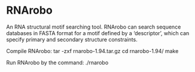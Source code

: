 RNArobo
=======

An RNA structural motif searching tool. RNArobo can search sequence databases in FASTA format for a motif defined by a ‘descriptor’, which can specify primary and secondary structure constraints.

Compile RNArobo:
tar -zxf rnarobo-1.94.tar.gz
cd rnarobo-1.94/
make


Run RNArobo by the command:
./rnarobo <descriptor-file> <sequence-file>

